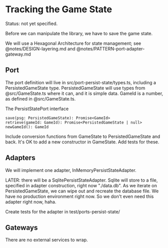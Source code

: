 # Tracking the Game State

Status: not yet specified.

Before we can manipulate the library, we have to save the game state.

We will use a Hexagonal Architecture for state management; see @notes/DESIGN-layering.md and @notes/PATTERN-port-adapter-gateway.md

## Port

The port definition will live in src/port-persist-state/types.ts, including a PersistedGameState type. PersistedGameState will use types from @src/GameState.ts where it can, and it is simple data. GameId is a number, as defined in @src/GameState.ts.

The PersistStatePort interface

```
save(psg: PersistedGameState): Promise<GameId>
retrieve(gameId: GameId): Promise<PersistedGameState | null>
newGameId(): GameId
```

Include conversion functions from GameState to PersistedGameState and back. It's OK to add a new constructor in GameState. Add tests for these. 

## Adapters

We will implement one adapter, InMemoryPersistStateAdapter.

LATER: there will be a SqlitePersistStateAdapter. Sqlite will store to a file, specified in adapter construction, right now "./data.db". As we iterate on PersistedGameState, we can wipe out and recreate the database file. We have no production environment right now. So we don't even need this adapter right now, haha.

Create tests for the adapter in test/ports-persist-state/

## Gateways

There are no external services to wrap.
